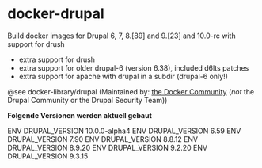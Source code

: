 # docker-drupal
Build docker images for Drupal 6, 7, 8.[89] and 9.[23] and 10.0-rc with support for drush

* extra support for drush
* extra support for older drupal-6 (version 6.38), included d6lts patches
* extra support for apache with drupal in a subdir (drupal-6 only!)

@see docker-library/drupal
(Maintained by: [the Docker Community](https://github.com/docker-library/drupal) (*not* the Drupal Community or the Drupal Security Team))


**Folgende Versionen werden aktuell gebaut**

ENV DRUPAL_VERSION 10.0.0-alpha4
ENV DRUPAL_VERSION 6.59
ENV DRUPAL_VERSION 7.90
ENV DRUPAL_VERSION 8.8.12
ENV DRUPAL_VERSION 8.9.20
ENV DRUPAL_VERSION 9.2.20
ENV DRUPAL_VERSION 9.3.15
